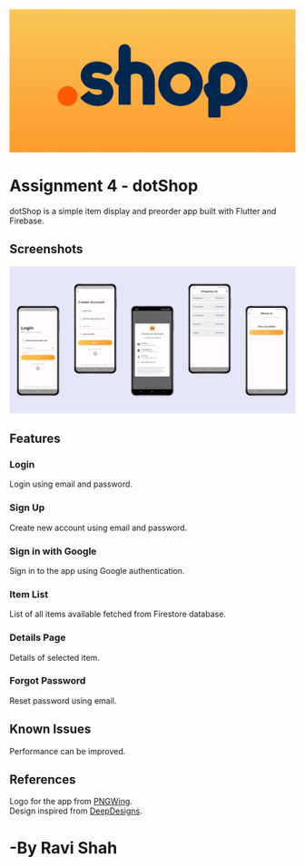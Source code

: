 <img align="centre" src="screenshots/logo_bg_landscape.png" width=512>

# Assignment 4 - dotShop
dotShop is a simple item display and preorder app built with Flutter and Firebase.

## Screenshots
<img src="screenshots/screens.png"/>

## Features

### Login
Login using email and password.

### Sign Up
Create new account using email and password.

### Sign in with Google
Sign in to the app using Google authentication.

### Item List
List of all items available fetched from Firestore database.

### Details Page
Details of selected item.

### Forgot Password
Reset password using email.

## Known Issues
Performance can be improved.

## References
Logo for the app from [PNGWing](https://www.pngwing.com/en/free-png-nuldz).</br>
Design inspired from [DeepDesigns](https://www.epicpxls.com/items/ios-mobile-app-login-signup).

# -By Ravi Shah